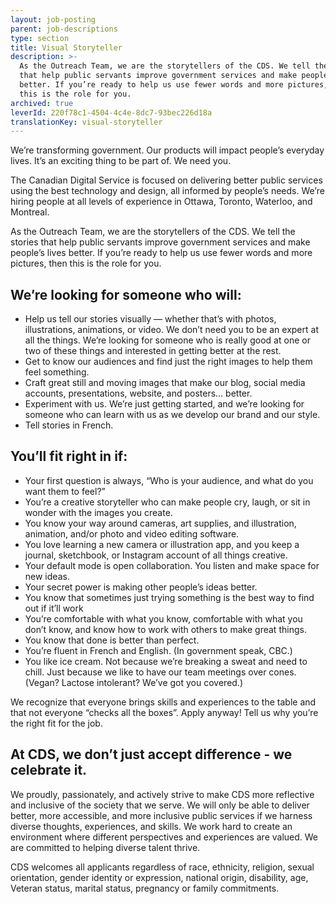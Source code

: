 ```yaml
---
layout: job-posting
parent: job-descriptions
type: section
title: Visual Storyteller
description: >-
  As the Outreach Team, we are the storytellers of the CDS. We tell the stories
  that help public servants improve government services and make people’s lives
  better. If you’re ready to help us use fewer words and more pictures, then
  this is the role for you.
archived: true
leverId: 220f78c1-4504-4c4e-8dc7-93bec226d18a
translationKey: visual-storyteller
---
```

We’re transforming government. Our products will impact people’s everyday lives. It’s an exciting thing to be part of. We need you.

The Canadian Digital Service is focused on delivering better public services using the best technology and design, all informed by people’s needs. We’re hiring people at all levels of experience in Ottawa, Toronto, Waterloo, and Montreal.

As the Outreach Team, we are the storytellers of the CDS. We tell the stories that help public servants improve government services and make people’s lives better. If you’re ready to help us use fewer words and more pictures, then this is the role for you. 

## We’re looking for someone who will:

* Help us tell our stories visually — whether that’s with photos, illustrations, animations, or video. We don’t need you to be an expert at all the things. We’re looking for someone who is really good at one or two of these things and interested in getting better at the rest.
* Get to know our audiences and find just the right images to help them feel something.
* Craft great still and moving images that make our blog, social media accounts, presentations, website, and posters… better.
* Experiment with us. We’re just getting started, and we’re looking for someone who can learn with us as we develop our brand and our style.
* Tell stories in French.

## You’ll fit right in if:

* Your first question is always, “Who is your audience, and what do you want them to feel?”
* You’re a creative storyteller who can make people cry, laugh, or sit in wonder with the images you create.
* You know your way around cameras, art supplies, and illustration, animation, and/or photo and video editing software.
* You love learning a new camera or illustration app, and you keep a journal, sketchbook, or Instagram account of all things creative.
* Your default mode is open collaboration. You listen and make space for new ideas.
* Your secret power is making other people’s ideas better.
* You know that sometimes just trying something is the best way to find out if it’ll work
* You’re comfortable with what you know, comfortable with what you don’t know, and know how to work with others to make great things.
* You know that done is better than perfect.
* You’re fluent in French and English. (In government speak, CBC.)
* You like ice cream. Not because we’re breaking a sweat and need to chill. Just because we like to have our team meetings over cones. (Vegan? Lactose intolerant? We’ve got you covered.)

We recognize that everyone brings skills and experiences to the table and that not everyone “checks all the boxes”. Apply anyway! Tell us why you’re the right fit for the job.

## At CDS, we don’t just accept difference - we celebrate it.

We proudly, passionately, and actively strive to make CDS more reflective and inclusive of the society that we serve. We will only be able to deliver better, more accessible, and more inclusive public services if we harness diverse thoughts, experiences, and skills. We work hard to create an environment where different perspectives and experiences are valued. We are committed to helping diverse talent thrive.

CDS welcomes all applicants regardless of race, ethnicity, religion, sexual orientation, gender identity or expression, national origin, disability, age, Veteran status, marital status, pregnancy or family commitments.
<!--stackedit_data:
eyJoaXN0b3J5IjpbNDU3NDgwNzU2XX0=
-->
